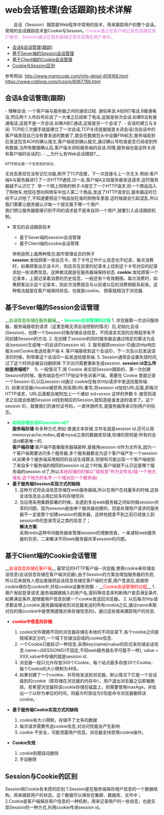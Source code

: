 # web会话管理(会话跟踪)技术详解  
&emsp;&emsp;会话（Session）跟踪是Web程序中常用的技术，用来跟踪用户的整个会话。常用的会话跟踪技术是Cookie与Session。<font color=Orchid >Cookie通过在客户端记录信息确定用户身份，Session通过在服务器端记录信息确定用户身份。</font>  
* [会话&会话管理(跟踪)](#1)
* [基于Sever端的Session会话管理](#2)
* [基于Client端的Cookie会话管理](#3)
* [Cookie与Session区别](#4)  

参考网站:
http://www.mamicode.com/info-detail-608168.html
https://www.cnblogs.com/lyzg/p/6067766.html
<h2 id="1">会话&会话管理(跟踪)</h2>
- 理解会话:  
一个客户端与服务器之间的通信过程.  
通俗来说:A给B打电话,B接通电话,然后两个人布拉布拉说了一大堆之后挂断了电话,这就是依次会话.如果B没有接通电话,这就不是一次会话.如果A和C通话,这就是另一个会话了.
- 会话的建立与关闭:  
TCP的三次握手就是建立了一次会话,TCP关闭连接就是关闭会话(当会话中的客户端发现自己没有要发送的数据了,就会在数据包头中设置FIN标志,服务端收到后发送包含ACK的确认报文,客户端收到确认报文,通过确认号检查是否已经收到所有数据,当所有数据确认后,客户端关闭和服务端的会话.同理,服务端也是这样关闭和客户端的会话的).    
- __为什么有Web会话跟踪?__

	HTTP协议是一个无状态的协议.  
无状态表现在没有记忆功能,断开了TCP连接，下一次连接与上一次无关.例如:客户端A与服务器进行了一次HTTP通信,过一会,客户端A又给服务器发送请求,这时服务器就不认识它了.
举一个网上购物的例子:A提交了一个HTTP请求,将一个商品加入了购物车,他现在想向购物车中加入第二个商品,发送了HTTP请求后,服务器这时已经不认识他了,不知道要把这个物品加在谁的购物车里面.这时候就会引起混乱.所以我们需要让服务器认识每一个提交属于哪一个用户.  
我们想让服务器能够识别不同的请求是不是来自同一个用户,就要引入会话跟踪机制。 
- 常见的会话跟踪技术  
	* 基于Sever端的session会话管理  
	* 基于Client端的cookie会话管理  
 
	举例说明上面两种情况:超市管理会员的例子  
__session__:发给顾客一张会员卡，除了卡号之外什么信息也不纪录，每次消费时，如果顾客出示该卡片，则店员在店里的纪录本上找到这个卡号对应的纪录添加一些消费信息。这种做法就是在服务器端保持状态.
__cookie__:发给顾客一个记录本，上面记录着消费的历史信息，一般还有个有效期限。每次消费时，如果顾客出示这个记录本，则此次消费就会与以前或以后的消费相联系起来。这种做法就是在客户端保持状态。也就是cookie。 顾客就相当于浏览器.
	
<h2 id="2">基于Sever端的Session会话管理</h2>
__<font color= green >会话信息存储在服务器端</font>__
- <font color = SpringGreen ><b>Session会话管理的过程</b></font>   
	1. 浏览器第一次访问服务器，服务端接收到请求（这里忽略无须会话控制的情况）后,初始化会话(Session)，创建一个Session对象存储会话信息，不同语言实现的应用程序有不同创建Session的方法.
	2. 在创建了session的同时服务器会通过特定的算法为会话(session)生成唯一的会话ID(session id).
	3. 服务器把session ID通过http响应报头setCookie发送给客户端
	4. 客户端接收到这个会话ID，下一次及以后发送请求的时候，附带着这个会话ID一起发送给服务端.  
	5. Session通常会设置失效时间,过了这个时间会被自动删除掉.下次访问需要重新生成session.
	 <b>session id怎么传给服务端呢?</b>
	&emsp;1). 一般情况下,用 Cookie 来实现Session跟踪的，第一次创建Session的时候，服务端会在HTTP协议中告诉客户端，需要在 Cookie 里面记录一个Session ID,以后session id通过 cookie在每次http请求中发送给服务端.
	&emsp; 2). 如果浏览器chookie被禁用,则采用URL重写,将session id加在URL后面,即每次HTTP请求，URL后面都会被附加上一个诸如 sid=xxxxx 这样的参数
	6. 接受到请求之后就会依据Session id找到相应的Session,就知道是谁发送的请求了。这个session ID，就像我们的身份证号码，一直伴随终生,是服务器用来识别用户的标志。

- <font color = SpringGreen ><b>如何存储会话ID(session id)?</b></font>  
__服务端存储__:有多种方式,例如:普通文本存储.文件名就是session id.还可以用memorycache,redies,或者mysql之类的数据库存储,存储的原则是:所有的会话id都是唯一的.  
__客户端存储__:客户端不能像服务器端那样,直接用session id作为文件名,因为一个客户端需要访问多个服务器,多个服务器都会为这个客户端产生一个session id,如果多个服务端采用相同的会话生成算法.则很有可能出现一个客户端收到了来自多个服务端的相同的session id,这个时候,客户端就不认识这是哪个服务端的session id了,所以<font color=VioletRed>本地存储的时候以"域信息"作为文件名(域:一个地方,域名:这个地方的名字,一个域对应一个服务端)</font>    
- __基于服务端Session实现方式的缺陷__  
	1. 这种方式将会话信息存储在web服务器端,所以在用户在线量多的时候,这些会话信息会占用比较多的存储空间.  
	2. 当应用采用集群部署的时候，会遇到多台web服务器之间如何做session共享的问题。因为session是由单个服务器创建的，但是处理用户请求的服务器不一定是那个创建session的服务器，这样他就拿不到之前已经放入到session中的登录凭证之类的信息了；  
__解决方案__:  
采用redis这种中间服务器来管理session的增删改查，一来减轻web服务器的负担，二来解决不同web服务器共享session的问题。

<h2 id="3">基于Client端的Cookie会话管理</h2>  
__<font color=red>会话信息存储在客户端</font>__  
最常见的HTTP客户端--浏览器,使用cookie来存储会话信息(会话信息存储在客户端浏览器),由于Session的方案会增加服务器的负担,所以后来就有人想出直接把会话信息存储在客户端的方案,用户登录后,直接把cookie保存在cookie中,并给cookie设置有效期.  
- __<font color = red >Cookie会话管理的过程</font>__
	1.  用户发起登录请求,服务端跟据输入的用户名,密码等信息来判断用户是否满足条件,如果满足条件,就根据用户信息创建一个cookie发送回浏览器。  
	2. 以后每次http请求都会带上cookie,服务器端接收到浏览器发送的所有cookie之后,通过name来取对应的值(cookie中是使用键值对来存储信息的)。通过这些值来跟踪用户的状态.
	
- __<font color = red >cookie中信息的存储</font>__:

  1. cookie文件跟据不同的浏览器存储在本地的不同目录下,各个cookie之间是按域来区分的,一个域下存储当前域的cookie信息.
  2.  一个Cookie只能标识一种信息,采用key(name)/value的形式来存储会话信息.name=JSESSIONID(不固定,不同web服务器名字可能不一样), value = XXX,value中存储的就是session id.
  3.  浏览器一般只允许存放300个Cookie，每个站点最多存放20个Cookie，每个Cookie的大小限制为4KB。
  4.  如果创建了一个cookie，并将他发送到浏览器，默认情况下它是一个会话级别的cookie（即存储在浏览器的内存中），用户退出浏览器之后即被删除。若希望浏览器将该cookie存储在磁盘上，则需要使用maxAge，并给出一个以秒为单位的时间。将最大时效设为0则是命令浏览器删除该cookie。  
- __基于服务端Cookie实现方式的缺陷__
    1. cookie有大小限制，存储不了太多的数据
    2. 每次请求需要传送cookie信息,对访问性能会产生影响.
    3. cookie 不安全，可能泄露用户信息。浏览器支持禁用cookie操作。
- __Cookie失效__  
    1. cookie到期自动删除
    2. 手动删除

<h2 id="4" >Session与Cookie的区别</h2>
Session和Cookie有本质的区别  
1.Session是在服务端保存用户信息的一个数据结构，用来跟踪用户的状态，这个数据可以保存在集群、数据库、文件中；  
2.Cookie是客户端保存用户信息的一种机制，用来记录用户的一些信息，也是实现Session的一种方式,利用cookie传递session id。




